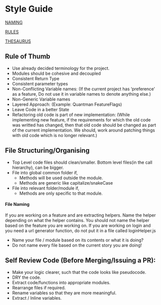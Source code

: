 # Style Guide

[NAMING](NAMING.md)

[RULES](RULES.md)

[THESAURUS](THESAURUS.md)

## Rule of Thumb
- Use already decided terminology for the project.
- Modules should be cohesive and decoupled
- Consistent Return Type
- Consistent parameter types
- Non-Conflicting Variable names: (If the current project has ‘preference’ as a feature, Do not use it in variable names to denote anything else.)
- Non-Generic Variable names
- Layered Approach: (Example: Quantman FeatureFlags)
- Leave Code in a better State
- Refactoring old code is part of new implementation: (While implementing new feature, if the requirements for which the old code was writted has changed, then that old code should be changed as part of the current implementation. We should, work around patching things with old code which is no longer relevant.)

## File Structuring/Organising
- Top Level code files should clean/smaller. Bottom level files(in the call hierarchy), can be bigger.
- File into global common folder if,
  - Methods will be used outside the module.
  - Methods are generic like capitalize/snakeCase
- File into relevant folder/module if,
  - Methods are only specific to that module.

#### File Naming
If you are working on a feature and are extracting helpers. Name the helper depending on what the helper contains. You should not name the helper based on the feature you are working on. If you are working on login and you need a url generator function, do not put it in a file called loginHelper.js

- Name your file / module based on its contents or what it is doing? 
- Do not name every file based on the current story you are doing!


## Self Review Code (Before Merging/Issuing a PR):
- Make your logic clearer, such that the code looks like pseudocode.
- DRY the code. 
- Extract code/functions into appropriate modules.
- Rearrange files if required.
- Rename variables so that they are more meaningful.
- Extract / Inline variables.
